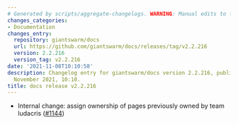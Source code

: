 ```yaml
---
# Generated by scripts/aggregate-changelogs. WARNING: Manual edits to this files will be overwritten.
changes_categories:
- Documentation
changes_entry:
  repository: giantswarm/docs
  url: https://github.com/giantswarm/docs/releases/tag/v2.2.216
  version: 2.2.216
  version_tag: v2.2.216
date: '2021-11-08T10:10:58'
description: Changelog entry for giantswarm/docs version 2.2.216, published on 08
  November 2021, 10:10.
title: docs release v2.2.216
---
```


- Internal change: assign ownership of pages previously owned by team ludacris ([#1144](https://github.com/giantswarm/docs/pull/1144))
